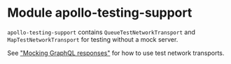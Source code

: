 # Module apollo-testing-support

`apollo-testing-support` contains `QueueTestNetworkTransport` and `MapTestNetworkTransport` for testing without a mock server.

See ["Mocking GraphQL responses"](https://www.apollographql.com/docs/kotlin/testing/mocking-graphql-responses) for how to use test network transports.
